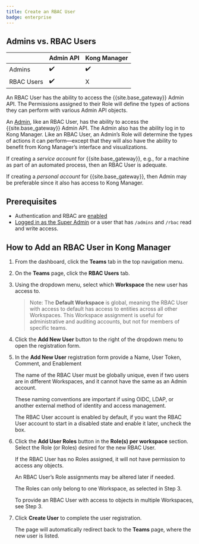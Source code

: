 ```yaml
---
title: Create an RBAC User
badge: enterprise
---
```


## Admins vs. RBAC Users

|            | Admin API | Kong Manager |
|------------|-----------|--------------|
| Admins     |     ✔️     |       ✔️    |
| RBAC Users |     ✔️     |       X     |


An RBAC User has the ability to access the {{site.base_gateway}} Admin API. The Permissions assigned to their Role will define the types of actions they can perform with various Admin API objects.

An [Admin](/gateway/{{page.kong_version}}/configure/auth/kong-manager/), like an RBAC User, has the ability to access the {{site.base_gateway}} Admin API. The Admin also has the ability log in to Kong Manager. Like an RBAC User, an Admin’s Role will determine the types of actions it can perform—except that they will also have the ability to benefit from Kong Manager’s interface and visualizations.

If creating a *service account* for {{site.base_gateway}}, e.g., for a machine as part of an automated process, then an RBAC User is adequate.

If creating a *personal account* for {{site.base_gateway}}, then Admin may be preferable since it also has access to Kong Manager.

## Prerequisites

* Authentication and RBAC are [enabled](/gateway/{{page.kong_version}}/plan-and-deploy/security/start-kong-securely/)
* [Logged in as the Super Admin](/gateway/{{page.kong_version}}/plan-and-deploy/security/start-kong-securely/)
or a user that has `/admins` and `/rbac` read and write access.

## How to Add an RBAC User in Kong Manager

1. From the dashboard, click the **Teams** tab in the top navigation menu.

2. On the **Teams** page, click the **RBAC Users** tab.

3. Using the dropdown menu, select which **Workspace** the new user has access to.

    >Note: The **Default Workspace** is global, meaning the RBAC User with access to default has access to entities across all other Workspaces. This Workspace assignment is useful for administrative and auditing accounts, but not for members of specific teams.

4. Click the **Add New User** button to the right of the dropdown menu to open the registration form.

5. In the **Add New User** registration form provide a Name, User Token, Comment, and Enablement

    The name of the RBAC User must be globally unique, even if two users are in different Workspaces, and it cannot have the same as an Admin account.

    These naming conventions are important if using OIDC, LDAP, or another external method of identity and access management.

    The RBAC User account is enabled by default, if you want the RBAC User account to start in a disabled state and enable it later, uncheck the box.

6. Click the **Add User Roles** button in the **Role(s) per workspace** section. Select the Role (or Roles) desired for the new RBAC User.

    If the RBAC User has no Roles assigned, it will not have permission to access any objects.

    An RBAC User’s Role assignments may be altered later if needed.

    The Roles can only belong to one Workspace, as selected in Step 3.

    To provide an RBAC User with access to objects in multiple Workspaces, see Step 3.

7. Click **Create User** to complete the user registration.

    The page will automatically redirect back to the **Teams** page, where the new user is listed.
